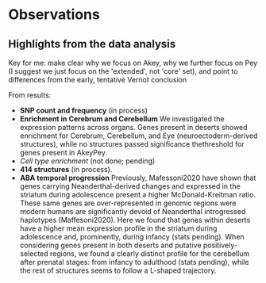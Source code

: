 # Observations
## Highlights from the data analysis

Key for me: make clear why we focus on Akey, why we further focus on Pey (I suggest we just focus on the 'extended', not 'core' set), and point to differences from the early, tentative Vernot conclusion

From results:

- **SNP count and frequency** (in process)
- **Enrichment in Cerebrum and Cerebellum** We investigated the expression patterns across organs. Genes present in deserts showed enrichment for Cerebrum, Cerebellum, and Eye (neuroectoderm-derived structures), while no structures passed significance thethreshold for genes present in AkeyPey.
- *Cell type enrichment* (not done; pending)
- **414 structures** (in process).
- **ABA temporal progression**  Previously, Mafessoni2020 have shown that genes carrying Neanderthal-derived changes and expressed in the striatum during adolescence present a higher McDonald-Kreitman ratio. These same genes are over-represented in genomic regions were modern humans are significantly devoid of Neanderthal introgressed haplotypes (Maffesoni2020). Here we found that genes within deserts have a higher mean expression profile in the striatum during adolescence and, prominently, during infancy (stats pending). When considering genes present in both deserts and putative positively-selected regions, we found a clearly distinct profile for the cerebellum after prenatal stages: from infancy to adulthood (stats pending), while the rest of structures seems to follow a L-shaped trajectory.
